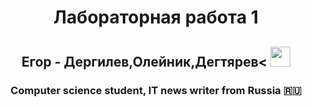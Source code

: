 <h1 align="center">Лабораторная работа 1</h1>
<h2 align="center" >Егор - Дергилев,Олейник,Дегтярев<
<img src="https://github.com/blackcater/blackcater/raw/main/images/Hi.gif" height="32"/></h2>
<h3 align="center">Computer science student, IT news writer from Russia 🇷🇺</h3> 
